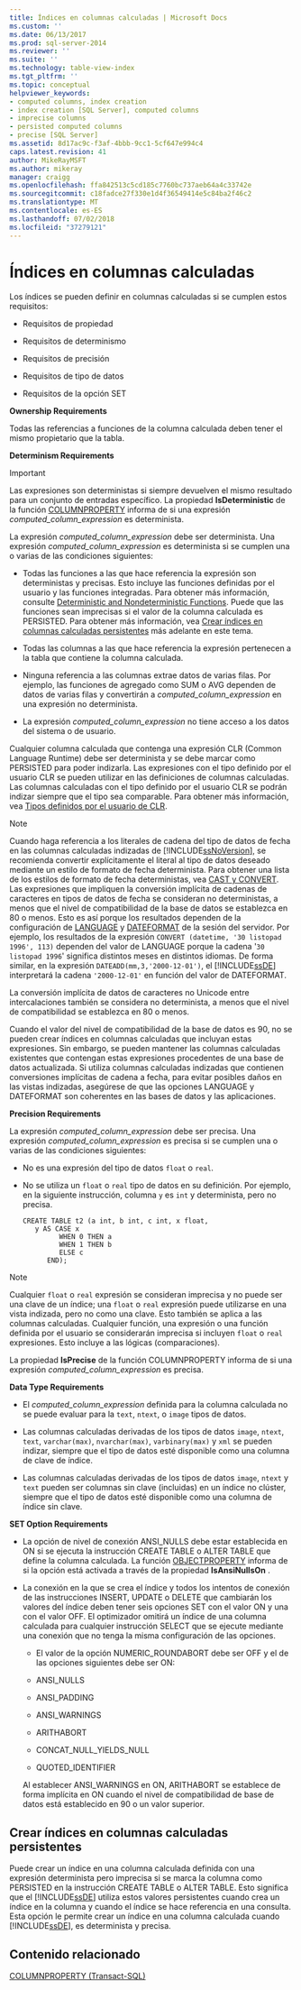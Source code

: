```yaml
---
title: Índices en columnas calculadas | Microsoft Docs
ms.custom: ''
ms.date: 06/13/2017
ms.prod: sql-server-2014
ms.reviewer: ''
ms.suite: ''
ms.technology: table-view-index
ms.tgt_pltfrm: ''
ms.topic: conceptual
helpviewer_keywords:
- computed columns, index creation
- index creation [SQL Server], computed columns
- imprecise columns
- persisted computed columns
- precise [SQL Server]
ms.assetid: 8d17ac9c-f3af-4bbb-9cc1-5cf647e994c4
caps.latest.revision: 41
author: MikeRayMSFT
ms.author: mikeray
manager: craigg
ms.openlocfilehash: ffa842513c5cd185c7760bc737aeb64a4c33742e
ms.sourcegitcommit: c18fadce27f330e1d4f36549414e5c84ba2f46c2
ms.translationtype: MT
ms.contentlocale: es-ES
ms.lasthandoff: 07/02/2018
ms.locfileid: "37279121"
---
```

# <a name="indexes-on-computed-columns"></a>Índices en columnas calculadas
  Los índices se pueden definir en columnas calculadas si se cumplen estos requisitos:  
  
-   Requisitos de propiedad  
  
-   Requisitos de determinismo  
  
-   Requisitos de precisión  
  
-   Requisitos de tipo de datos  
  
-   Requisitos de la opción SET  
  
 **Ownership Requirements**  
  
 Todas las referencias a funciones de la columna calculada deben tener el mismo propietario que la tabla.  
  
 **Determinism Requirements**  
  
> [!IMPORTANT]  
>  Las expresiones son deterministas si siempre devuelven el mismo resultado para un conjunto de entradas específico. La propiedad **IsDeterministic** de la función [COLUMNPROPERTY](/sql/t-sql/functions/columnproperty-transact-sql) informa de si una expresión *computed_column_expression* es determinista.  
  
 La expresión *computed_column_expression* debe ser determinista. Una expresión *computed_column_expression* es determinista si se cumplen una o varias de las condiciones siguientes:  
  
-   Todas las funciones a las que hace referencia la expresión son deterministas y precisas. Esto incluye las funciones definidas por el usuario y las funciones integradas. Para obtener más información, consulte [Deterministic and Nondeterministic Functions](../user-defined-functions/deterministic-and-nondeterministic-functions.md). Puede que las funciones sean imprecisas si el valor de la columna calculada es PERSISTED. Para obtener más información, vea [Crear índices en columnas calculadas persistentes](#BKMK_persisted) más adelante en este tema.  
  
-   Todas las columnas a las que hace referencia la expresión pertenecen a la tabla que contiene la columna calculada.  
  
-   Ninguna referencia a las columnas extrae datos de varias filas. Por ejemplo, las funciones de agregado como SUM o AVG dependen de datos de varias filas y convertirán a *computed_column_expression* en una expresión no determinista.  
  
-   La expresión *computed_column_expression* no tiene acceso a los datos del sistema o de usuario.  
  
 Cualquier columna calculada que contenga una expresión CLR (Common Language Runtime) debe ser determinista y se debe marcar como PERSISTED para poder indizarla. Las expresiones con el tipo definido por el usuario CLR se pueden utilizar en las definiciones de columnas calculadas. Las columnas calculadas con el tipo definido por el usuario CLR se podrán indizar siempre que el tipo sea comparable. Para obtener más información, vea [Tipos definidos por el usuario de CLR](../clr-integration-database-objects-user-defined-types/clr-user-defined-types.md).  
  
> [!NOTE]  
>  Cuando haga referencia a los literales de cadena del tipo de datos de fecha en las columnas calculadas indizadas de [!INCLUDE[ssNoVersion](../../includes/ssnoversion-md.md)], se recomienda convertir explícitamente el literal al tipo de datos deseado mediante un estilo de formato de fecha determinista. Para obtener una lista de los estilos de formato de fecha deterministas, vea [CAST y CONVERT](/sql/t-sql/functions/cast-and-convert-transact-sql). Las expresiones que impliquen la conversión implícita de cadenas de caracteres en tipos de datos de fecha se consideran no deterministas, a menos que el nivel de compatibilidad de la base de datos se establezca en 80 o menos. Esto es así porque los resultados dependen de la configuración de [LANGUAGE](/sql/t-sql/statements/set-language-transact-sql) y [DATEFORMAT](/sql/t-sql/statements/set-dateformat-transact-sql) de la sesión del servidor. Por ejemplo, los resultados de la expresión `CONVERT (datetime, '30 listopad 1996', 113)` dependen del valor de LANGUAGE porque la cadena '`30 listopad 1996`' significa distintos meses en distintos idiomas. De forma similar, en la expresión `DATEADD(mm,3,'2000-12-01')`, el [!INCLUDE[ssDE](../../../includes/ssde-md.md)] interpretará la cadena `'2000-12-01'` en función del valor de DATEFORMAT.  
>   
>  La conversión implícita de datos de caracteres no Unicode entre intercalaciones también se considera no determinista, a menos que el nivel de compatibilidad se establezca en 80 o menos.  
>   
>  Cuando el valor del nivel de compatibilidad de la base de datos es 90, no se pueden crear índices en columnas calculadas que incluyan estas expresiones. Sin embargo, se pueden mantener las columnas calculadas existentes que contengan estas expresiones procedentes de una base de datos actualizada. Si utiliza columnas calculadas indizadas que contienen conversiones implícitas de cadena a fecha, para evitar posibles daños en las vistas indizadas, asegúrese de que las opciones LANGUAGE y DATEFORMAT son coherentes en las bases de datos y las aplicaciones.  
  
 **Precision Requirements**  
  
 La expresión *computed_column_expression* debe ser precisa. Una expresión *computed_column_expression* es precisa si se cumplen una o varias de las condiciones siguientes:  
  
-   No es una expresión del tipo de datos `float` o `real`.  
  
-   No se utiliza un `float` o `real` tipo de datos en su definición. Por ejemplo, en la siguiente instrucción, columna `y` es `int` y determinista, pero no precisa.  
  
    ```  
    CREATE TABLE t2 (a int, b int, c int, x float,   
       y AS CASE x   
             WHEN 0 THEN a   
             WHEN 1 THEN b   
             ELSE c   
          END);  
    ```  
  
> [!NOTE]  
>  Cualquier `float` o `real` expresión se consideran imprecisa y no puede ser una clave de un índice; una `float` o `real` expresión puede utilizarse en una vista indizada, pero no como una clave. Esto también se aplica a las columnas calculadas. Cualquier función, una expresión o una función definida por el usuario se considerarán imprecisa si incluyen `float` o `real` expresiones. Esto incluye a las lógicas (comparaciones).  
  
 La propiedad **IsPrecise** de la función COLUMNPROPERTY informa de si una expresión *computed_column_expression* es precisa.  
  
 **Data Type Requirements**  
  
-   El *computed_column_expression* definida para la columna calculada no se puede evaluar para la `text`, `ntext`, o `image` tipos de datos.  
  
-   Las columnas calculadas derivadas de los tipos de datos `image`, `ntext`, `text`, `varchar(max)`, `nvarchar(max)`, `varbinary(max)` y `xml` se pueden indizar, siempre que el tipo de datos esté disponible como una columna de clave de índice.  
  
-   Las columnas calculadas derivadas de los tipos de datos `image`, `ntext` y `text` pueden ser columnas sin clave (incluidas) en un índice no clúster, siempre que el tipo de datos esté disponible como una columna de índice sin clave.  
  
 **SET Option Requirements**  
  
-   La opción de nivel de conexión ANSI_NULLS debe estar establecida en ON si se ejecuta la instrucción CREATE TABLE o ALTER TABLE que define la columna calculada. La función [OBJECTPROPERTY](/sql/t-sql/functions/objectpropertyex-transact-sql) informa de si la opción está activada a través de la propiedad **IsAnsiNullsOn** .  
  
-   La conexión en la que se crea el índice y todos los intentos de conexión de las instrucciones INSERT, UPDATE o DELETE que cambiarán los valores del índice deben tener seis opciones SET con el valor ON y una con el valor OFF. El optimizador omitirá un índice de una columna calculada para cualquier instrucción SELECT que se ejecute mediante una conexión que no tenga la misma configuración de las opciones.  
  
    -   El valor de la opción NUMERIC_ROUNDABORT debe ser OFF y el de las opciones siguientes debe ser ON:  
  
    -   ANSI_NULLS  
  
    -   ANSI_PADDING  
  
    -   ANSI_WARNINGS  
  
    -   ARITHABORT  
  
    -   CONCAT_NULL_YIELDS_NULL  
  
    -   QUOTED_IDENTIFIER  
  
     Al establecer ANSI_WARNINGS en ON, ARITHABORT se establece de forma implícita en ON cuando el nivel de compatibilidad de base de datos está establecido en 90 o un valor superior.  
  
##  <a name="BKMK_persisted"></a> Crear índices en columnas calculadas persistentes  
 Puede crear un índice en una columna calculada definida con una expresión determinista pero imprecisa si se marca la columna como PERSISTED en la instrucción CREATE TABLE o ALTER TABLE. Esto significa que el [!INCLUDE[ssDE](../../../includes/ssde-md.md)] utiliza estos valores persistentes cuando crea un índice en la columna y cuando el índice se hace referencia en una consulta. Esta opción le permite crear un índice en una columna calculada cuando [!INCLUDE[ssDE](../../../includes/dnprdnshort-md.md)], es determinista y precisa.  
  
## <a name="related-content"></a>Contenido relacionado  
 [COLUMNPROPERTY &#40;Transact-SQL&#41;](/sql/t-sql/functions/columnproperty-transact-sql)  
  
  
